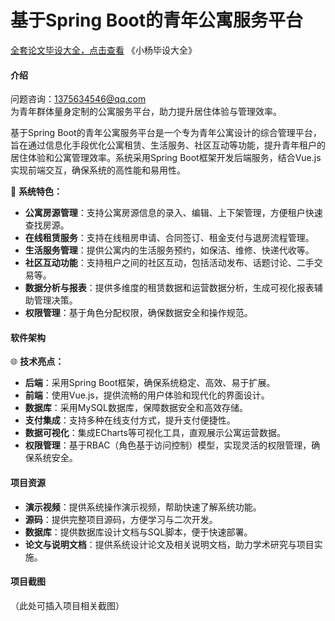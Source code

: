# 基于Spring Boot的青年公寓服务平台

[全套论文毕设大全，点击查看](https://www.yuque.com/yuqueyonghux32e1j/kxdc9g?#) 《小杨毕设大全》

#### 介绍  
问题咨询：1375634546@qq.com  
为青年群体量身定制的公寓服务平台，助力提升居住体验与管理效率。

基于Spring Boot的青年公寓服务平台是一个专为青年公寓设计的综合管理平台，旨在通过信息化手段优化公寓租赁、生活服务、社区互动等功能，提升青年租户的居住体验和公寓管理效率。系统采用Spring Boot框架开发后端服务，结合Vue.js实现前端交互，确保系统的高性能和易用性。

🔧 **系统特色：**

- **公寓房源管理**：支持公寓房源信息的录入、编辑、上下架管理，方便租户快速查找房源。
- **在线租赁服务**：支持在线租房申请、合同签订、租金支付与退房流程管理。
- **生活服务管理**：提供公寓内的生活服务预约，如保洁、维修、快递代收等。
- **社区互动功能**：支持租户之间的社区互动，包括活动发布、话题讨论、二手交易等。
- **数据分析与报表**：提供多维度的租赁数据和运营数据分析，生成可视化报表辅助管理决策。
- **权限管理**：基于角色分配权限，确保数据安全和操作规范。

#### 软件架构
🌐 **技术亮点：**

- **后端**：采用Spring Boot框架，确保系统稳定、高效、易于扩展。
- **前端**：使用Vue.js，提供流畅的用户体验和现代化的界面设计。
- **数据库**：采用MySQL数据库，保障数据安全和高效存储。
- **支付集成**：支持多种在线支付方式，提升支付便捷性。
- **数据可视化**：集成ECharts等可视化工具，直观展示公寓运营数据。
- **权限管理**：基于RBAC（角色基于访问控制）模型，实现灵活的权限管理，确保系统安全。

#### 项目资源  
- **演示视频**：提供系统操作演示视频，帮助快速了解系统功能。  
- **源码**：提供完整项目源码，方便学习与二次开发。  
- **数据库**：提供数据库设计文档与SQL脚本，便于快速部署。  
- **论文与说明文档**：提供系统设计论文及相关说明文档，助力学术研究与项目实施。

#### 项目截图  
（此处可插入项目相关截图）
